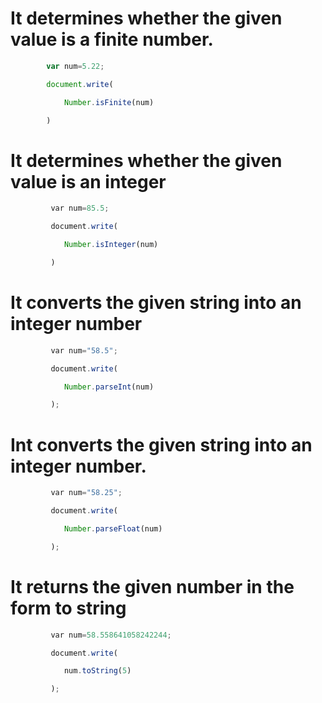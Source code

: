 # It determines whether the given value is a finite number.

```js
        var num=5.22;

        document.write(

            Number.isFinite(num)

        )
```

# It determines whether the given value is an integer

```js
         var num=85.5;

         document.write(

            Number.isInteger(num)

         )
```
# It converts the given string into an integer number
```js
         var num="58.5";

         document.write(

            Number.parseInt(num)

         );
```

# Int converts the given string into an integer number.
```js
         var num="58.25";

         document.write(

            Number.parseFloat(num)

         );
```

# It returns the given number in the form to string
```js
         var num=58.558641058242244;

         document.write(

            num.toString(5)

         );
```

